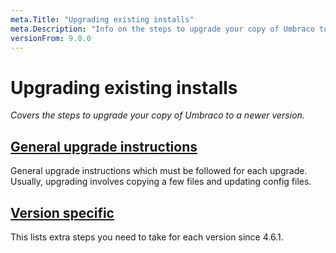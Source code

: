 ```yaml
---
meta.Title: "Upgrading existing installs"
meta.Description: "Info on the steps to upgrade your copy of Umbraco to a newer version"
versionFrom: 9.0.0
---
```


# Upgrading existing installs

_Covers the steps to upgrade your copy of Umbraco to a newer version._

## [General upgrade instructions](general.md)

General upgrade instructions which must be followed for each upgrade. Usually, upgrading involves copying a few files and updating config files.

## [Version specific](version-specific.md)

This lists extra steps you need to take for each version since 4.6.1.
